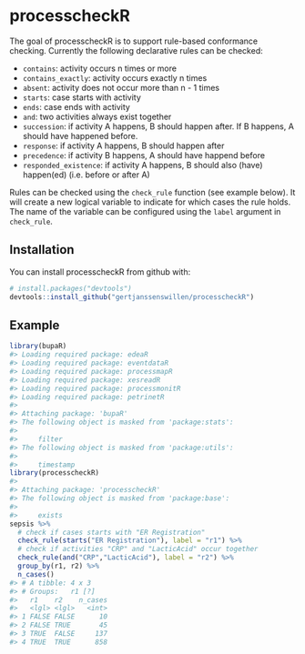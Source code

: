 
<!-- README.md is generated from README.Rmd. Please edit that file -->
processcheckR
=============

The goal of processcheckR is to support rule-based conformance checking. Currently the following declarative rules can be checked:

-   `contains`: activity occurs n times or more
-   `contains_exactly`: activity occurs exactly n times
-   `absent`: activity does not occur more than n - 1 times
-   `starts`: case starts with activity
-   `ends`: case ends with activity
-   `and`: two activities always exist together
-   `succession`: if activity A happens, B should happen after. If B happens, A should have happened before.
-   `response`: if activity A happens, B should happen after
-   `precedence`: if activity B happens, A should have happend before
-   `responded_existence`: if activity A happens, B should also (have) happen(ed) (i.e. before or after A)

Rules can be checked using the `check_rule` function (see example below). It will create a new logical variable to indicate for which cases the rule holds. The name of the variable can be configured using the `label` argument in `check_rule`.

Installation
------------

You can install processcheckR from github with:

``` r
# install.packages("devtools")
devtools::install_github("gertjanssenswillen/processcheckR")
```

Example
-------

``` r
library(bupaR)
#> Loading required package: edeaR
#> Loading required package: eventdataR
#> Loading required package: processmapR
#> Loading required package: xesreadR
#> Loading required package: processmonitR
#> Loading required package: petrinetR
#> 
#> Attaching package: 'bupaR'
#> The following object is masked from 'package:stats':
#> 
#>     filter
#> The following object is masked from 'package:utils':
#> 
#>     timestamp
library(processcheckR)
#> 
#> Attaching package: 'processcheckR'
#> The following object is masked from 'package:base':
#> 
#>     exists
sepsis %>%
  # check if cases starts with "ER Registration"
  check_rule(starts("ER Registration"), label = "r1") %>%
  # check if activities "CRP" and "LacticAcid" occur together
  check_rule(and("CRP","LacticAcid"), label = "r2") %>%
  group_by(r1, r2) %>%
  n_cases() 
#> # A tibble: 4 x 3
#> # Groups:   r1 [?]
#>   r1    r2    n_cases
#>   <lgl> <lgl>   <int>
#> 1 FALSE FALSE      10
#> 2 FALSE TRUE       45
#> 3 TRUE  FALSE     137
#> 4 TRUE  TRUE      858
```
